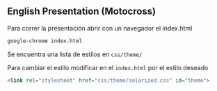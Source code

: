 ## English Presentation (Motocross)

Para correr la presentación abrir con un navegador el index.html
```bash
google-chrome index.html
```

Se encuentra una lista de estilos en `css/theme/`

Para cambiar el estilo modificar en el `index.html` por el estilo deseado
```html
<link rel="stylesheet" href="css/theme/solarized.css" id="theme">
```